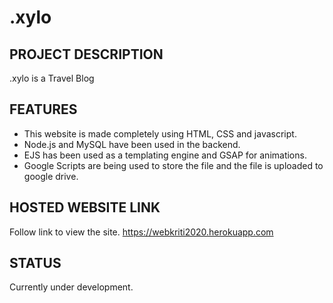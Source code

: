 # .xylo

## PROJECT DESCRIPTION

.xylo is a Travel Blog

## FEATURES

* This website is made completely using HTML, CSS and javascript.
* Node.js and MySQL have been used in the backend.
* EJS has been used as a templating engine and GSAP for animations.
* Google Scripts are being used to store the file and the file is uploaded to google drive.

## HOSTED WEBSITE LINK

Follow link to view the site.
https://webkriti2020.herokuapp.com

## STATUS

Currently under development.
